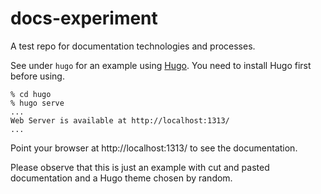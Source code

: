 # docs-experiment

A test repo for documentation technologies and processes.

See under `hugo` for an example using [Hugo](https://gohugo.io/). You
need to install Hugo first before using.

```
% cd hugo
% hugo serve
...
Web Server is available at http://localhost:1313/ 
...
```

Point your browser at http://localhost:1313/ to see the documentation.

Please observe that this is just an example with cut and pasted
documentation and a Hugo theme chosen by random.
